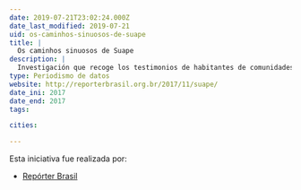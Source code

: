 ```yaml
---
date: 2019-07-21T23:02:24.000Z
date_last_modified: 2019-07-21
uid: os-caminhos-sinuosos-de-suape
title: |
  Os caminhos sinuosos de Suape
description: |
  Investigación que recoge los testimonios de habitantes de comunidades tradicionales de Pernambuco en Brasil que denuncian la construcción de un complejo industrial gestionado por el gobierno por violaciones de derechos humanos, como amenazas y expulsiones; las acusaciones llegaron a la ONU.
type: Periodismo de datos
website: http://reporterbrasil.org.br/2017/11/suape/
date_ini: 2017
date_end: 2017
tags:

cities: 

---
```


Esta iniciativa fue realizada por:

- [Repórter Brasil](/organizaciones/reporter-brasil)
